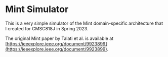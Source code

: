 # Mint Simulator

This is a very simple simulator of the Mint domain-specific architecture that I created for CMSC818J in Spring 2023.

The original Mint paper by Talati et al. is available at [https://ieeexplore.ieee.org/document/9923899](https://ieeexplore.ieee.org/document/9923899).
